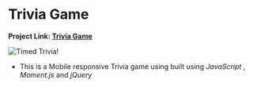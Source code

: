 # Trivia Game


**Project Link:
[Trivia Game](https://dragon-stark.github.io/TriviaGame/)**

![Timed Trivia!](assets/Trivia.gif)

- This is a Mobile responsive Trivia game using built using  _JavaScript_ , _Moment.js_ and _jQuery_


